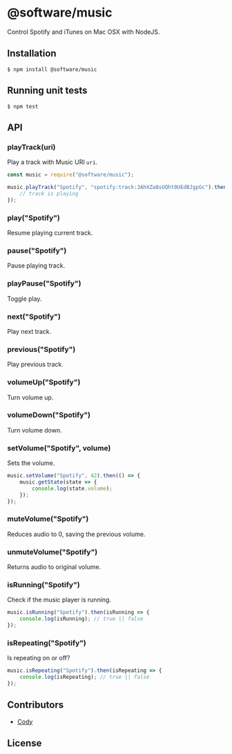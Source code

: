 # @software/music

Control Spotify and iTunes on Mac OSX with NodeJS.

## Installation

```
$ npm install @software/music
```

## Running unit tests

```
$ npm test
```

## API

### playTrack(uri)

Play a track with Music URI `uri`.

```javascript
const music = require("@software/music");

music.playTrack("Spotify", "spotify:track:3AhXZa8sUQht0UEdBJgpGc").then(() => {
    // track is playing
});
```

### play("Spotify")

Resume playing current track.

### pause("Spotify")

Pause playing track.

### playPause("Spotify")

Toggle play.

### next("Spotify")

Play next track.

### previous("Spotify")

Play previous track.

### volumeUp("Spotify")

Turn volume up.

### volumeDown("Spotify")

Turn volume down.

### setVolume("Spotify", volume)

Sets the volume.

```javascript
music.setVolume("Spotify", 42).then(() => {
    music.getState(state => {
        console.log(state.volume);
    });
});
```

### muteVolume("Spotify")

Reduces audio to 0, saving the previous volume.

### unmuteVolume("Spotify")

Returns audio to original volume.

### isRunning("Spotify")

Check if the music player is running.

```javascript
music.isRunning("Spotify").then(isRunning => {
    console.log(isRunning); // true || false
});
```

### isRepeating("Spotify")

Is repeating on or off?

```js
music.isRepeating("Spotify").then(isRepeating => {
    console.log(isRepeating); // true || false
});
```

## Contributors

-   [Cody](https://github.com/xavluiz)

## License
